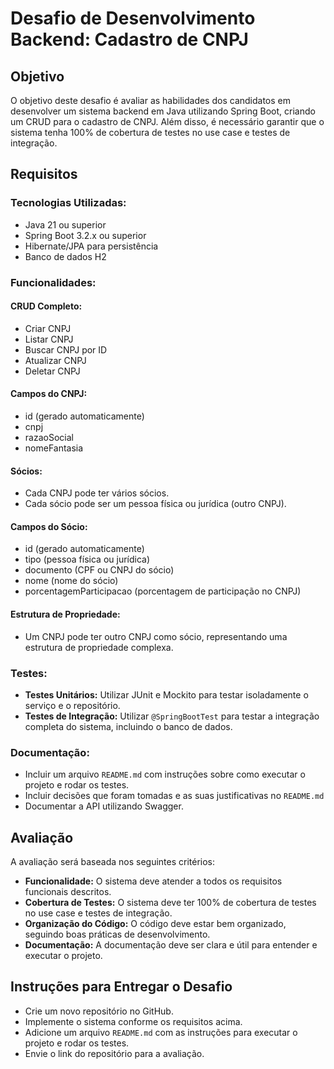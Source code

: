 # Desafio de Desenvolvimento Backend: Cadastro de CNPJ

## Objetivo
O objetivo deste desafio é avaliar as habilidades dos candidatos em desenvolver um sistema backend em Java utilizando Spring Boot, criando um CRUD para o cadastro de CNPJ. Além disso, é necessário garantir que o sistema tenha 100% de cobertura de testes no use case e testes de integração.

## Requisitos
### Tecnologias Utilizadas:
* Java 21 ou superior
* Spring Boot 3.2.x ou superior
* Hibernate/JPA para persistência
* Banco de dados H2

### Funcionalidades:
#### CRUD Completo:
* Criar CNPJ
* Listar CNPJ
* Buscar CNPJ por ID
* Atualizar CNPJ
* Deletar CNPJ

#### Campos do CNPJ:
* id (gerado automaticamente)
* cnpj
* razaoSocial
* nomeFantasia

#### Sócios:
* Cada CNPJ pode ter vários sócios.
* Cada sócio pode ser um pessoa física ou jurídica (outro CNPJ).

#### Campos do Sócio:
* id (gerado automaticamente)
* tipo (pessoa física ou jurídica)
* documento (CPF ou CNPJ do sócio)
* nome (nome do sócio)
* porcentagemParticipacao (porcentagem de participação no CNPJ)

#### Estrutura de Propriedade:
* Um CNPJ pode ter outro CNPJ como sócio, representando uma estrutura de propriedade complexa.

### Testes:
* **Testes Unitários:** Utilizar JUnit e Mockito para testar isoladamente o serviço e o repositório.
* **Testes de Integração:** Utilizar `@SpringBootTest` para testar a integração completa do sistema, incluindo o banco de dados.

### Documentação:
* Incluir um arquivo `README.md` com instruções sobre como executar o projeto e rodar os testes.
* Incluir decisões que foram tomadas e as suas justificativas no `README.md`
* Documentar a API utilizando Swagger.

## Avaliação
A avaliação será baseada nos seguintes critérios:

* **Funcionalidade:** O sistema deve atender a todos os requisitos funcionais descritos.
* **Cobertura de Testes:** O sistema deve ter 100% de cobertura de testes no use case e testes de integração.
* **Organização do Código:** O código deve estar bem organizado, seguindo boas práticas de desenvolvimento.
* **Documentação:** A documentação deve ser clara e útil para entender e executar o projeto.

## Instruções para Entregar o Desafio
* Crie um novo repositório no GitHub.
* Implemente o sistema conforme os requisitos acima.
* Adicione um arquivo `README.md` com as instruções para executar o projeto e rodar os testes.
* Envie o link do repositório para a avaliação.